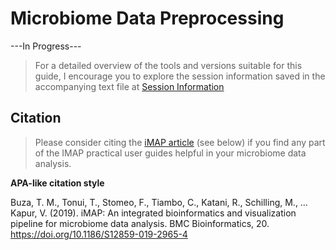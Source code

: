 # Microbiome Data Preprocessing

---In Progress---

> For a detailed overview of the tools and versions suitable for this guide, I encourage you to explore the session information saved in the accompanying text file at [Session Information](session_info.txt)


## Citation
> Please consider citing the [iMAP article](https://rdcu.be/b5iVj) (see below) if you find any part of the IMAP practical user guides helpful in your microbiome data analysis.

**APA-like citation style**

Buza, T. M., Tonui, T., Stomeo, F., Tiambo, C., Katani, R., Schilling, M., … Kapur, V. (2019). iMAP: An integrated bioinformatics and visualization pipeline for microbiome data analysis. BMC Bioinformatics, 20. https://doi.org/10.1186/S12859-019-2965-4

<!-- > Please, help to increase awareness of freely available and highly curated microbiome data analysis tools.
Current [iMAP manuscript dimensions](https://badge.dimensions.ai/details/id/pub.1117740326) -->

